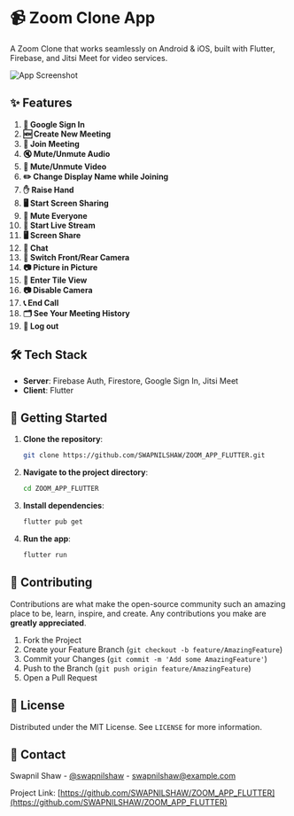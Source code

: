 # 📹 Zoom Clone App

A Zoom Clone that works seamlessly on Android & iOS, built with Flutter, Firebase, and Jitsi Meet for video services.

![App Screenshot](https://example.com/screenshot.png) <!-- Replace with actual screenshot -->

## ✨ Features

1. **🔑 Google Sign In**
2. **🆕 Create New Meeting**
3. **🔗 Join Meeting**
4. **🔇 Mute/Unmute Audio**
5. **🎥 Mute/Unmute Video**
6. **✏️ Change Display Name while Joining**
7. **✋ Raise Hand**
8. **🖥️ Start Screen Sharing**
9. **🔕 Mute Everyone**
10. **📡 Start Live Stream**
11. **🖥️ Screen Share**
12. **💬 Chat**
13. **🔄 Switch Front/Rear Camera**
14. **📷 Picture in Picture**
15. **🔲 Enter Tile View**
16. **📷 Disable Camera**
17. **📞 End Call**
18. **🗂️ See Your Meeting History**
19. **🚪 Log out**

## 🛠️ Tech Stack

- **Server**: Firebase Auth, Firestore, Google Sign In, Jitsi Meet
- **Client**: Flutter


## 🚀 Getting Started

1. **Clone the repository**:
    ```sh
    git clone https://github.com/SWAPNILSHAW/ZOOM_APP_FLUTTER.git
    ```
2. **Navigate to the project directory**:
    ```sh
    cd ZOOM_APP_FLUTTER
    ```
3. **Install dependencies**:
    ```sh
    flutter pub get
    ```
4. **Run the app**:
    ```sh
    flutter run
    ```

## 👥 Contributing

Contributions are what make the open-source community such an amazing place to be, learn, inspire, and create. Any contributions you make are **greatly appreciated**.

1. Fork the Project
2. Create your Feature Branch (`git checkout -b feature/AmazingFeature`)
3. Commit your Changes (`git commit -m 'Add some AmazingFeature'`)
4. Push to the Branch (`git push origin feature/AmazingFeature`)
5. Open a Pull Request

## 📄 License

Distributed under the MIT License. See `LICENSE` for more information.

## 📧 Contact

Swapnil Shaw - [@swapnilshaw](https://twitter.com/swapnilshaw) - swapnilshaw@example.com

Project Link: [https://github.com/SWAPNILSHAW/ZOOM_APP_FLUTTER](https://github.com/SWAPNILSHAW/ZOOM_APP_FLUTTER)
